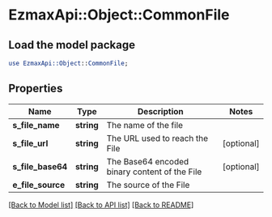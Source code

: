 # EzmaxApi::Object::CommonFile

## Load the model package
```perl
use EzmaxApi::Object::CommonFile;
```

## Properties
Name | Type | Description | Notes
------------ | ------------- | ------------- | -------------
**s_file_name** | **string** | The name of the file | 
**s_file_url** | **string** | The URL used to reach the File | [optional] 
**s_file_base64** | **string** | The Base64 encoded binary content of the File | [optional] 
**e_file_source** | **string** | The source of the File | 

[[Back to Model list]](../README.md#documentation-for-models) [[Back to API list]](../README.md#documentation-for-api-endpoints) [[Back to README]](../README.md)


